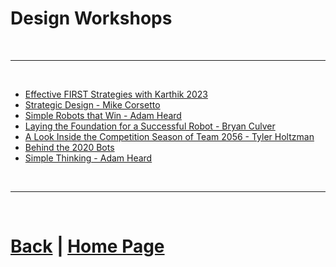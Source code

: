 # Design Workshops

<br>

***

<br>

- [Effective FIRST Strategies with Karthik 2023](https://youtu.be/Y9B0Khob0Xk?si=_WmsMo3IoNrm2vtx)
- [Strategic Design - Mike Corsetto](https://youtu.be/dSXDV-UhhxU?si=taPOYuzzqw8sd5iz)
- [Simple Robots that Win - Adam Heard](https://www.youtube.com/live/vkLuooWkKic?si=y-xL9IndpIGJa8Dl)
- [Laying the Foundation for a Successful Robot - Bryan Culver](https://youtu.be/h-exyC0WWg0?si=Vgi1X0tGw2Sc_4li)
- [A Look Inside the Competition Season of Team 2056 - Tyler Holtzman](https://youtu.be/n-wsABuUbr8?si=vHtoeeYsGLqh-wra)
- [Behind the 2020 Bots](https://youtu.be/Re7DmFGj7rw?si=cgKl5-kaENA6kP0H)
- [Simple Thinking - Adam Heard](https://youtu.be/JyPHwNx_KXM?si=0vRKnN8bqFVl6Ern)

<br>

***

<br>

# [Back](https://docs.lynkrobotics.org/design/) | [Home Page](https://docs.lynkrobotics.org/)

